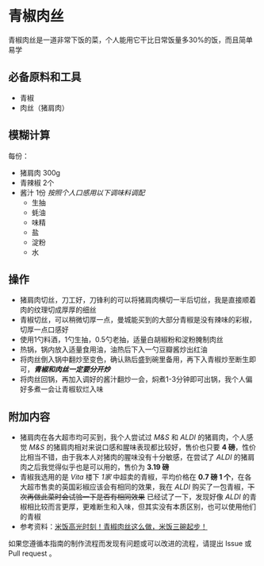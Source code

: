 

# 青椒肉丝

青椒肉丝是一道非常下饭的菜，个人能用它干比日常饭量多30%的饭，而且简单易学

## 必备原料和工具

- 青椒
- 肉丝（猪肩肉）

## 模糊计算

每份：

- 猪肩肉 300g
- 青辣椒 2个
- 酱汁 1份 *按照个人口感用以下调味料调配*
  - 生抽
  - 蚝油
  - 味精
  - 盐
  - 淀粉
  - 水

## 操作

- 猪肩肉切丝，刀工好，刀锋利的可以将猪肩肉横切一半后切丝，我是直接顺着肉的纹理切成厚厚的细丝
- 青椒切丝，可以稍微切厚一点，曼城能买到的大部分青椒是没有辣味的彩椒，切厚一点口感好
- 使用1勺料酒，1勺生抽，0.5勺老抽，适量白胡椒粉和淀粉腌制肉丝
- 热锅，锅内放入适量食用油，油热后下入一勺豆瓣酱炒出红油
- 将肉丝倒入锅中翻炒至变色，确认熟后盛到碗里备用，再下入青椒炒至断生即可，***青椒和肉丝一定要分开炒***
- 将肉丝回锅，再加入调好的酱汁翻炒一会，焖煮1-3分钟即可出锅，我个人偏好多煮一会让青椒软烂入味

## 附加内容

- 猪肩肉在各大超市均可买到，我个人尝试过 *M&S* 和 *ALDI* 的猪肩肉，个人感觉 *M&S* 的猪肩肉相对来说口感和腥味表现都比较好，售价也只要 **4 磅**，性价比相当不错，由于我本人对猪肉的腥味没有十分敏感，在尝试了 *ALDI* 的猪肩肉之后我觉得似乎也是可以用的，售价为 **3.19 磅**
- 青椒我选用的是 *Vita* 楼下 *1家* 中超卖的青椒，平均价格在 **0.7 磅 1 个**，在各大超市售卖的英国彩椒应该会有相同的效果，我在 *ALDI* 购买了一包青椒，~~下次再做此菜时会试验一下是否有相同效果~~ 已经试了一下，发现好像 *ALDI* 的青椒相比较而言更厚，更难断生和入味，但其实没有本质区别，也可以使用他们的青椒
- 参考资料：[米饭高光时刻！青椒肉丝这么做，米饭三碗起步！](https://www.bilibili.com/video/BV1hq4y1L7G9)

如果您遵循本指南的制作流程而发现有问题或可以改进的流程，请提出 Issue 或 Pull request 。
